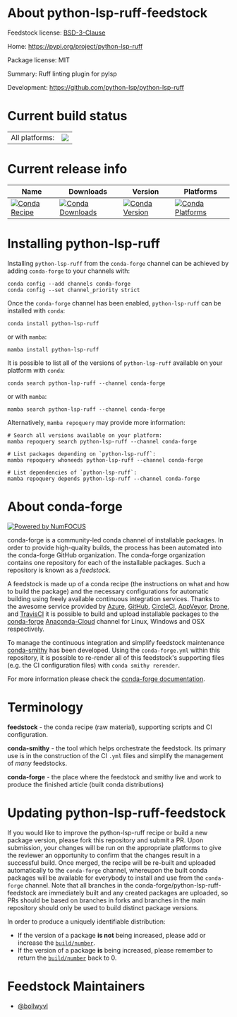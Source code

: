 About python-lsp-ruff-feedstock
===============================

Feedstock license: [BSD-3-Clause](https://github.com/conda-forge/python-lsp-ruff-feedstock/blob/main/LICENSE.txt)

Home: https://pypi.org/project/python-lsp-ruff

Package license: MIT

Summary: Ruff linting plugin for pylsp

Development: https://github.com/python-lsp/python-lsp-ruff

Current build status
====================


<table><tr><td>All platforms:</td>
    <td>
      <a href="https://dev.azure.com/conda-forge/feedstock-builds/_build/latest?definitionId=18856&branchName=main">
        <img src="https://dev.azure.com/conda-forge/feedstock-builds/_apis/build/status/python-lsp-ruff-feedstock?branchName=main">
      </a>
    </td>
  </tr>
</table>

Current release info
====================

| Name | Downloads | Version | Platforms |
| --- | --- | --- | --- |
| [![Conda Recipe](https://img.shields.io/badge/recipe-python--lsp--ruff-green.svg)](https://anaconda.org/conda-forge/python-lsp-ruff) | [![Conda Downloads](https://img.shields.io/conda/dn/conda-forge/python-lsp-ruff.svg)](https://anaconda.org/conda-forge/python-lsp-ruff) | [![Conda Version](https://img.shields.io/conda/vn/conda-forge/python-lsp-ruff.svg)](https://anaconda.org/conda-forge/python-lsp-ruff) | [![Conda Platforms](https://img.shields.io/conda/pn/conda-forge/python-lsp-ruff.svg)](https://anaconda.org/conda-forge/python-lsp-ruff) |

Installing python-lsp-ruff
==========================

Installing `python-lsp-ruff` from the `conda-forge` channel can be achieved by adding `conda-forge` to your channels with:

```
conda config --add channels conda-forge
conda config --set channel_priority strict
```

Once the `conda-forge` channel has been enabled, `python-lsp-ruff` can be installed with `conda`:

```
conda install python-lsp-ruff
```

or with `mamba`:

```
mamba install python-lsp-ruff
```

It is possible to list all of the versions of `python-lsp-ruff` available on your platform with `conda`:

```
conda search python-lsp-ruff --channel conda-forge
```

or with `mamba`:

```
mamba search python-lsp-ruff --channel conda-forge
```

Alternatively, `mamba repoquery` may provide more information:

```
# Search all versions available on your platform:
mamba repoquery search python-lsp-ruff --channel conda-forge

# List packages depending on `python-lsp-ruff`:
mamba repoquery whoneeds python-lsp-ruff --channel conda-forge

# List dependencies of `python-lsp-ruff`:
mamba repoquery depends python-lsp-ruff --channel conda-forge
```


About conda-forge
=================

[![Powered by
NumFOCUS](https://img.shields.io/badge/powered%20by-NumFOCUS-orange.svg?style=flat&colorA=E1523D&colorB=007D8A)](https://numfocus.org)

conda-forge is a community-led conda channel of installable packages.
In order to provide high-quality builds, the process has been automated into the
conda-forge GitHub organization. The conda-forge organization contains one repository
for each of the installable packages. Such a repository is known as a *feedstock*.

A feedstock is made up of a conda recipe (the instructions on what and how to build
the package) and the necessary configurations for automatic building using freely
available continuous integration services. Thanks to the awesome service provided by
[Azure](https://azure.microsoft.com/en-us/services/devops/), [GitHub](https://github.com/),
[CircleCI](https://circleci.com/), [AppVeyor](https://www.appveyor.com/),
[Drone](https://cloud.drone.io/welcome), and [TravisCI](https://travis-ci.com/)
it is possible to build and upload installable packages to the
[conda-forge](https://anaconda.org/conda-forge) [Anaconda-Cloud](https://anaconda.org/)
channel for Linux, Windows and OSX respectively.

To manage the continuous integration and simplify feedstock maintenance
[conda-smithy](https://github.com/conda-forge/conda-smithy) has been developed.
Using the ``conda-forge.yml`` within this repository, it is possible to re-render all of
this feedstock's supporting files (e.g. the CI configuration files) with ``conda smithy rerender``.

For more information please check the [conda-forge documentation](https://conda-forge.org/docs/).

Terminology
===========

**feedstock** - the conda recipe (raw material), supporting scripts and CI configuration.

**conda-smithy** - the tool which helps orchestrate the feedstock.
                   Its primary use is in the construction of the CI ``.yml`` files
                   and simplify the management of *many* feedstocks.

**conda-forge** - the place where the feedstock and smithy live and work to
                  produce the finished article (built conda distributions)


Updating python-lsp-ruff-feedstock
==================================

If you would like to improve the python-lsp-ruff recipe or build a new
package version, please fork this repository and submit a PR. Upon submission,
your changes will be run on the appropriate platforms to give the reviewer an
opportunity to confirm that the changes result in a successful build. Once
merged, the recipe will be re-built and uploaded automatically to the
`conda-forge` channel, whereupon the built conda packages will be available for
everybody to install and use from the `conda-forge` channel.
Note that all branches in the conda-forge/python-lsp-ruff-feedstock are
immediately built and any created packages are uploaded, so PRs should be based
on branches in forks and branches in the main repository should only be used to
build distinct package versions.

In order to produce a uniquely identifiable distribution:
 * If the version of a package **is not** being increased, please add or increase
   the [``build/number``](https://docs.conda.io/projects/conda-build/en/latest/resources/define-metadata.html#build-number-and-string).
 * If the version of a package **is** being increased, please remember to return
   the [``build/number``](https://docs.conda.io/projects/conda-build/en/latest/resources/define-metadata.html#build-number-and-string)
   back to 0.

Feedstock Maintainers
=====================

* [@bollwyvl](https://github.com/bollwyvl/)

